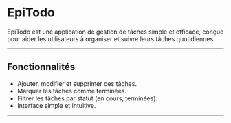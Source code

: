 # EpiTodo

EpiTodo est une application de gestion de tâches simple et efficace, conçue pour aider les utilisateurs à organiser et suivre leurs tâches quotidiennes.  

---

## Fonctionnalités

- Ajouter, modifier et supprimer des tâches.
- Marquer les tâches comme terminées.
- Filtrer les tâches par statut (en cours, terminées).
- Interface simple et intuitive.

---
